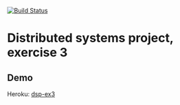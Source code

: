 [![Build Status](https://travis-ci.org/makeus/DSP-Ex3.svg?branch=master)](https://travis-ci.org/makeus/DSP-Ex3)

# Distributed systems project, exercise 3

## Demo

Heroku: [dsp-ex3](https://dsp-ex3.herokuapp.com/)
